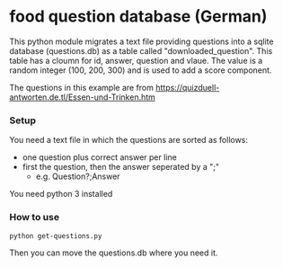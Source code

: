 # food question database (German)
This python module migrates a text file providing questions into a sqlite database (questions.db) as a table called "downloaded\_question". This table has a cloumn for id, answer, question and vlaue. The value is a random integer (100, 200, 300) and is used to add a score component.

The questions in this example are from https://quizduell-antworten.de.tl/Essen-und-Trinken.htm

### Setup
You need a text file in which the questions are sorted as follows:
* one question plus correct answer per line
* first the question, then the answer seperated by a ";"
  * e.g. Question?;Answer

You need python 3 installed

### How to use
```
python get-questions.py
```

Then you can move the questions.db where you need it.
